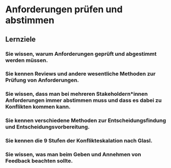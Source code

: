 # Anforderungen prüfen und abstimmen
## Lernziele

### Sie wissen, warum Anforderungen geprüft und abgestimmt werden müssen.

### Sie kennen Reviews und andere wesentliche Methoden zur Prüfung von Anforderungen.

### Sie wissen, dass man bei mehreren Stakeholdern*innen Anforderungen immer abstimmen muss und dass es dabei zu Konflikten kommen kann.

### Sie kennen verschiedene Methoden zur Entscheidungsfindung und Entscheidungsvorbereitung.

### Sie kennen die 9 Stufen der Konflikteskalation nach Glasl.

### Sie wissen, was man beim Geben und Annehmen von Feedback beachten sollte.
